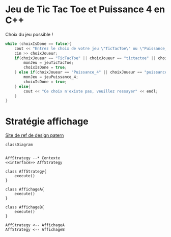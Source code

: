 # Jeu de Tic Tac Toe et Puissance 4 en C++

Choix du jeu possible !
```cpp
while (choixIsDone == false){
    cout << "Entrez le choix de votre jeu \"TicTacToe\" ou \"Puissance_4\"" << endl;
    cin >> choixJoueur;
    if(choixJoueur == "TicTacToe" || choixJoueur == "tictactoe" || choixJoueur == "ticTacToe" || choixJoueur == "TictacToe" || choixJoueur = "TicTactoe"){
        monJeu = jeuTicTacToe;
        choixIsDone = true;
    } else if(choixJoueur == "Puissance_4" || choixJoueur == "puissance_4" || choixJoueur == "Puissance4" || choixJoueur == "puissance4"){
        monJeu = jeuPuissance_4;
        choixIsDone = true;
    } else{
        cout << "Ce choix n'existe pas, veuillez ressayer" << endl;
    }
}
```

# Stratégie affichage

[Site de ref de design patern](https://refactoring.guru/fr)

```mermaid
classDiagram


AffStrategy --* Contexte
<<interface>> AffStrategy

class AffStrategy{
    execute()
}

class AffichageA{
    execute()
}

class AffichageB{
    execute()
}

AffStrategy <-- AffichageA
AffStrategy <-- AffichageB

```
